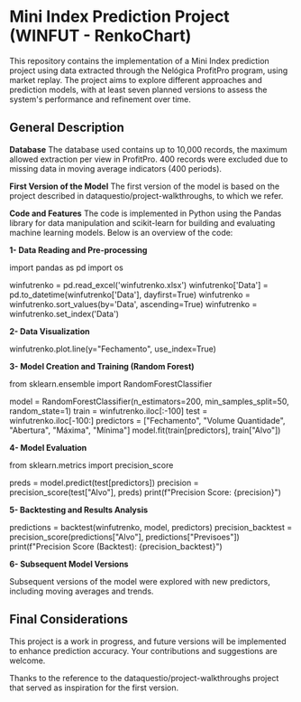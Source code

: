 # Mini Index Prediction Project (WINFUT - RenkoChart)
This repository contains the implementation of a Mini Index prediction project using data extracted through the Nelógica ProfitPro program, using market replay. The project aims to explore different approaches and prediction models, with at least seven planned versions to assess the system's performance and refinement over time.

## General Description
**Database**
The database used contains up to 10,000 records, the maximum allowed extraction per view in ProfitPro. 400 records were excluded due to missing data in moving average indicators (400 periods).

**First Version of the Model**
The first version of the model is based on the project described in dataquestio/project-walkthroughs, to which we refer.

**Code and Features**
The code is implemented in Python using the Pandas library for data manipulation and scikit-learn for building and evaluating machine learning models. Below is an overview of the code:

**1- Data Reading and Pre-processing**

import pandas as pd
import os

winfutrenko = pd.read_excel('winfutrenko.xlsx')
winfutrenko['Data'] = pd.to_datetime(winfutrenko['Data'], dayfirst=True) 
winfutrenko = winfutrenko.sort_values(by='Data', ascending=True)
winfutrenko = winfutrenko.set_index('Data')

**2- Data Visualization**

winfutrenko.plot.line(y="Fechamento", use_index=True)

**3- Model Creation and Training (Random Forest)**

from sklearn.ensemble import RandomForestClassifier

model = RandomForestClassifier(n_estimators=200, min_samples_split=50, random_state=1)
train = winfutrenko.iloc[:-100]
test = winfutrenko.iloc[-100:]
predictors = ["Fechamento", "Volume Quantidade", "Abertura", "Máxima", "Mínima"]
model.fit(train[predictors], train["Alvo"])

**4- Model Evaluation**

from sklearn.metrics import precision_score

preds = model.predict(test[predictors])
precision = precision_score(test["Alvo"], preds)
print(f"Precision Score: {precision}")

**5- Backtesting and Results Analysis**

predictions = backtest(winfutrenko, model, predictors)
precision_backtest = precision_score(predictions["Alvo"], predictions["Previsoes"])
print(f"Precision Score (Backtest): {precision_backtest}")

**6- Subsequent Model Versions**

Subsequent versions of the model were explored with new predictors, including moving averages and trends.

## Final Considerations
This project is a work in progress, and future versions will be implemented to enhance prediction accuracy. Your contributions and suggestions are welcome.

Thanks to the reference to the dataquestio/project-walkthroughs project that served as inspiration for the first version.
